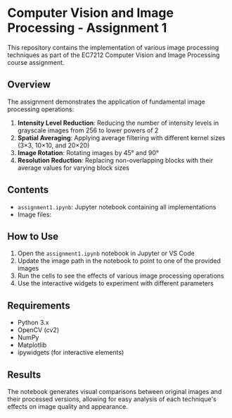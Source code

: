 # Computer Vision and Image Processing - Assignment 1

This repository contains the implementation of various image processing techniques as part of the EC7212 Computer Vision and Image Processing course assignment.

## Overview

The assignment demonstrates the application of fundamental image processing operations:

1. **Intensity Level Reduction**: Reducing the number of intensity levels in grayscale images from 256 to lower powers of 2
2. **Spatial Averaging**: Applying average filtering with different kernel sizes (3×3, 10×10, and 20×20)
3. **Image Rotation**: Rotating images by 45° and 90°
4. **Resolution Reduction**: Replacing non-overlapping blocks with their average values for varying block sizes

## Contents

- `assignment1.ipynb`: Jupyter notebook containing all implementations
- Image files:
 ## How to Use

1. Open the `assignment1.ipynb` notebook in Jupyter or VS Code
2. Update the image path in the notebook to point to one of the provided images
3. Run the cells to see the effects of various image processing operations
4. Use the interactive widgets to experiment with different parameters

## Requirements

- Python 3.x
- OpenCV (cv2)
- NumPy
- Matplotlib
- ipywidgets (for interactive elements)

## Results

The notebook generates visual comparisons between original images and their processed versions, allowing for easy analysis of each technique's effects on image quality and appearance.

